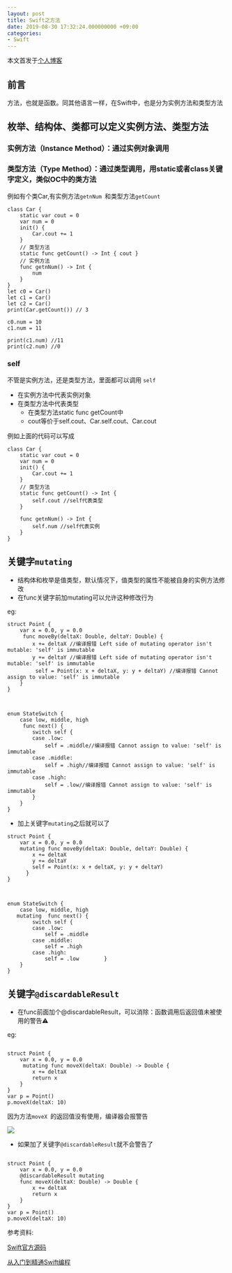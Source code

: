 ```yaml
---
layout: post
title: Swift之方法
date: 2019-08-30 17:32:24.000000000 +09:00
categories: 
- Swift
---
```


本文首发于[个人博客](https://ityongzhen.github.io/Swift%E4%B9%8B%E6%96%B9%E6%B3%95.html)

## 前言

方法，也就是函数。同其他语言一样，在Swift中，也是分为实例方法和类型方法


## 枚举、结构体、类都可以定义实例方法、类型方法

### 实例方法（Instance Method）：通过实例对象调用

### 类型方法（Type Method）：通过类型调用，用static或者class关键字定义，类似OC中的类方法

例如有个类Car,有实例方法`getnNum `和类型方法`getCount`

~~~~
class Car {
    static var cout = 0
    var num = 0
    init() {
        Car.cout += 1
    }
    // 类型方法
    static func getCount() -> Int { cout }
    // 实例方法
    func getnNum() -> Int {
        num
    }
}
let c0 = Car()
let c1 = Car()
let c2 = Car()
print(Car.getCount()) // 3

c0.num = 10
c1.num = 11

print(c1.num) //11
print(c2.num) //0
~~~~

### self
不管是实例方法，还是类型方法，里面都可以调用 `self`

- 在实例方法中代表实例对象
- 在类型方法中代表类型
	- 在类型方法static func getCount中
	- cout等价于self.cout、Car.self.cout、Car.cout

例如上面的代码可以写成

~~~~
class Car {
    static var cout = 0
    var num = 0
    init() {
        Car.cout += 1
    }
    // 类型方法
    static func getCount() -> Int {
        self.cout //self代表类型
    }
    
    func getnNum() -> Int {
        self.num //self代表实例
    }
}
~~~~

## 关键字`mutating`
- 结构体和枚举是值类型，默认情况下，值类型的属性不能被自身的实例方法修改
- 在func关键字前加mutating可以允许这种修改行为

eg:

~~~~
struct Point {
    var x = 0.0, y = 0.0
     func moveBy(deltaX: Double, deltaY: Double) {
        x += deltaX //编译报错 Left side of mutating operator isn't mutable: 'self' is immutable
        y += deltaY //编译报错 Left side of mutating operator isn't mutable: 'self' is immutable
         self = Point(x: x + deltaX, y: y + deltaY) //编译报错 Cannot assign to value: 'self' is immutable
    }
}



enum StateSwitch {
    case low, middle, high
     func next() {
        switch self {
        case .low:
            self = .middle//编译报错 Cannot assign to value: 'self' is immutable
        case .middle:
            self = .high//编译报错 Cannot assign to value: 'self' is immutable
        case .high:
            self = .low//编译报错 Cannot assign to value: 'self' is immutable
        }
    }
}
~~~~

- 加上关键字`mutating`之后就可以了

~~~~
struct Point {
    var x = 0.0, y = 0.0
    mutating func moveBy(deltaX: Double, deltaY: Double) {
        x += deltaX 
        y += deltaY 
        self = Point(x: x + deltaX, y: y + deltaY) 
      }
}



enum StateSwitch {
    case low, middle, high
   mutating  func next() {
        switch self {
        case .low:
            self = .middle
        case .middle:
            self = .high
        case .high:
            self = .low        }
    }
}
~~~~

## 关键字`@discardableResult`


- 在func前面加个@discardableResult，可以消除：函数调用后返回值未被使用的警告⚠

eg:

~~~~

struct Point {
    var x = 0.0, y = 0.0
     mutating func moveX(deltaX: Double) -> Double {
        x += deltaX
        return x
    }
}
var p = Point()
p.moveX(deltaX: 10)
~~~~

因为方法`moveX `的返回值没有使用，编译器会报警告

![](https://user-gold-cdn.xitu.io/2019/7/15/16bf284e958adef2?w=871&h=216&f=png&s=50207)


- 如果加了关键字`@discardableResult`就不会警告了

~~~~

struct Point {
    var x = 0.0, y = 0.0
    @discardableResult mutating 
    func moveX(deltaX: Double) -> Double {
        x += deltaX
        return x
    }
}
var p = Point()
p.moveX(deltaX: 10)
~~~~




参考资料:


[Swift官方源码](https://github.com/apple/Swift)

[从入门到精通Swift编程](https://ke.qq.com/course/392094)

